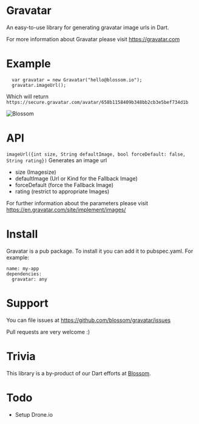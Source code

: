 # Gravatar

An easy-to-use library for generating gravatar image urls in Dart.

For more information about Gravatar please visit https://gravatar.com

# Example

	  var gravatar = new Gravatar("hello@blossom.io");
	  gravatar.imageUrl();
	  
Which will return `https://secure.gravatar.com/avatar/658b1158409b348bb2cb3e5bef734d1b`

![Blossom](https://secure.gravatar.com/avatar/658b1158409b348bb2cb3e5bef734d1b?s=160)

# API

`imageUrl({int size, String defaultImage, bool forceDefault: false, String rating})`
Generates an image url

* size (Imagesize)
* defaultImage (Url or Kind for the Fallback Image)
* forceDefault (force the Fallback Image)
* rating (restrict to appropriate Images)
	
For further information about the parameters please visit https://en.gravatar.com/site/implement/images/

# Install

Gravatar is a pub package. To install it you can add it to pubspec.yaml. For example:

    name: my-app
    dependencies:
      gravatar: any

# Support

You can file issues at https://github.com/blossom/gravatar/issues

Pull requests are very welcome :)

# Trivia

This library is a by-product of our Dart efforts at [Blossom](https://www.blossom.io).

# Todo

* Setup Drone.io